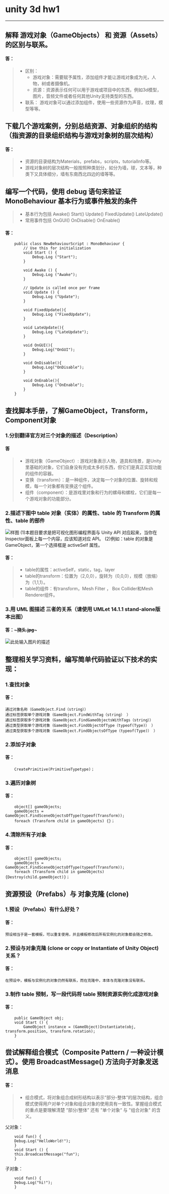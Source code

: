 # unity 3d hw1


----------


## 解释 游戏对象（GameObjects） 和 资源（Assets）的区别与联系。
#### 答：
> * 区别：
>   * 游戏对象：需要赋予属性，添加组件才能让游戏对象成为光，人物，树或者摄像机。
>   * 资源：资源表示任何可以用于游戏或项目中的东西，例如3d模型，图片，音频文件或者任何其他Unity支持类型的东西。
> * 联系：
> 游戏对象可以通过添加组件，使用一些资源作为声音，纹理，模型等等。


## 下载几个游戏案例，分别总结资源、对象组织的结构（指资源的目录组织结构与游戏对象树的层次结构）

#### 答：
> * 资源的目录结构为Materials，prefabs，scripts，tutorialInfo等。
> * 游戏对象树的层次结构一般按照种类划分，如分为墙，球，文本等，种类下又具体细分，墙有东南西北四边的墙等等。

## 编写一个代码，使用 debug 语句来验证 MonoBehaviour 基本行为或事件触发的条件
> * 基本行为包括 Awake() Start() Update() FixedUpdate() LateUpdate()
> * 常用事件包括 OnGUI() OnDisable() OnEnable()
    
#### 答：
		public class NewBehaviourScript : MonoBehaviour {
			// Use this for initialization
			void Start () {
				Debug.Log ("Start");
			}

			void Awake () {
				Debug.Log ("Awake");
			}

			// Update is called once per frame
			void Update () {
				Debug.Log ("Update");
			}

			void FixedUpdate(){
				Debug.Log ("FixedUpdate");
			}

			void LateUpdate(){
				Debug.Log ("LateUpdate");
			}

			void OnGUI(){
				Debug.Log("OnGUI");
			} 

			void OnDisable(){
				Debug.Log("OnDisable");
			} 

			void OnEnable(){
				Debug.Log ("OnEnable");
			}
		}
    
## 查找脚本手册，了解GameObject，Transform，Component对象
### 1.分别翻译官方对三个对象的描述（Description）

#### 答
> * 游戏对象（GameObject）: 游戏对象表示人物，道具和场景，是Unity里基础的对象，它们自身没有完成太多的东西，但它们是真正实现功能的组件的容器。
> * 变换（transform）：是一种组件，决定每一个对象的位置、旋转和规模，每一个对象都有变换这个组件。
> * 组件（component）：是游戏里对象和行为的螺母和螺栓，它们是每一个游戏对象的功能部分。


### 2.描述下图中 table 对象（实体）的属性、table 的 Transform 的属性、table 的部件
![样图][1]
    (1)本题目要求是把可视化图形编程界面与 Unity API 对应起来，当你在Inspector面板上每一个内容，应该知道对应 API。
    (2)例如：table 的对象是 GameObject，第一个选择框是 activeSelf 属性。
    
#### 答：
> * table的属性：activeSelf，static，tag，layer
> * table的transform：位置为（2,0,0），旋转为（0,0,0），规模（放缩）为（1,1,1）。
> * table的组件：有transform，Mesh Filter ， Box Collider和Mesh Renderer组件。

### 3.用 UML 图描述 三者的关系（请使用 UMLet 14.1.1 stand-alone版本出图）

#### 答：~~~挠头.jpg~~~
![此处输入图片的描述][2]

## 整理相关学习资料，编写简单代码验证以下技术的实现：
### 1.查找对象
#### 答：
    通过对象名称（GameObject.Find（string））
    通过标签获取单个游戏对象（GameObject.FindWithTag（string） ）
    通过标签获取多个游戏对象（GameObject.FindGameObjectsWithTags（string））
    通过类型获取单个游戏对象（GameObject.FindObjectOfType（typeof(Type)） ）
    通过类型获取多个游戏对象（GameObject.FindObjectsOfType（typeof(Type)） ）

### 2.添加子对象
#### 答：
		CreatePrimitive(PrimitiveTypetype)；
    
### 3.遍历对象树

#### 答：
		object[] gameObjects;
		gameObjects = GameObject.FindSceneObjectsOfType(typeof(Transform));
		foreach (Transform child in gameObjects) {}；
    
### 4.清除所有子对象

#### 答：
		object[] gameObjects;
		gameObjects = GameObject.FindSceneObjectsOfType(typeof(Transform));
		foreach (Transform child in gameObjects){Destroy(child.gameObject)}；

## 资源预设（Prefabs）与 对象克隆 (clone)
### 1.预设（Prefabs）有什么好处？
#### 答：
    预设相当于是一套模板，可以重复使用，并且模板修改后所有实例化的对象都会随之修改。
    
### 2.预设与对象克隆 (clone or copy or Instantiate of Unity Object) 关系？
#### 答：
    在预设中，模板与实例化的对象仍然有联系，而在克隆中，本体与克隆对象没有联系。
### 3.制作 table 预制，写一段代码将 table 预制资源实例化成游戏对象

#### 答：
		public GameObject obj;
		void Start () {
			GameObject instance = (GameObject)Instantiate(obj, transform.position, transform.rotation);
		}
	
## 尝试解释组合模式（Composite Pattern / 一种设计模式）。使用 BroadcastMessage() 方法向子对象发送消息

#### 答：
> * 组合模式，将对象组合成树形结构以表示“部分-整体”的层次结构，组合模式使得用户对单个对象和组合对象的使用具有一致性。掌握组合模式的重点是要理解清楚 “部分/整体” 还有 ”单个对象“ 与 "组合对象" 的含义。


父对象：

	    void fun() {
		Debug.Log("HelloWorld!");
	    }
	    void Start () {
		this.BroadcastMessage("fun");
	    }


子对象：

	    void fun() {
		Debug.Log("hi!");
	    }


  [1]: https://pmlpml.github.io/unity3d-learning/images/ch02/ch02-homework.png
  [2]: https://github.com/ddghost/unity3d-hw1/blob/master/%E5%85%B3%E7%B3%BB%E5%9B%BE.jpg
